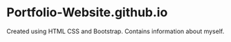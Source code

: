 # Portfolio-Website.github.io

Created using HTML CSS and Bootstrap.
Contains information about myself.
